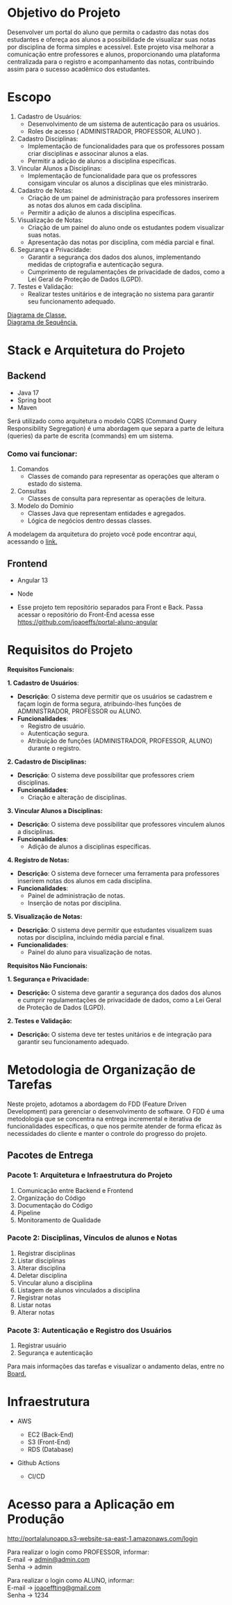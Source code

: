 # Objetivo do Projeto
Desenvolver um portal do aluno que permita o cadastro das notas dos estudantes e ofereça aos alunos a possibilidade de visualizar suas notas por disciplina de forma simples e acessível. Este projeto visa melhorar a comunicação entre professores e alunos, proporcionando uma plataforma centralizada para o registro e acompanhamento das notas, contribuindo assim para o sucesso acadêmico dos estudantes.

# Escopo
1. Cadastro de Usuários:
   * Desenvolvimento de um sistema de autenticação para os usuários.
   * Roles de acesso ( ADMINISTRADOR, PROFESSOR, ALUNO ).
2. Cadastro Disciplinas:
   * Implementação de funcionalidades para que os professores possam criar disciplinas e associnar alunos a elas.
   * Permitir a adição de alunos a disciplina específicas.
3. Vincular Alunos a Disciplinas:
   * Implementação de funcionalidade para que os professores consigam vincular os alunos a disciplinas que eles ministrarão.
4. Cadastro de Notas:
   * Criação de um painel de administração para professores inserirem as notas dos alunos em cada disciplina.
   * Permitir a adição de alunos a disciplina específicas.
5. Visualização de Notas:
   * Criação de um painel do aluno onde os estudantes podem visualizar suas notas.
   * Apresentação das notas por disciplina, com média parcial e final.
6. Segurança e Privacidade:
   * Garantir a segurança dos dados dos alunos, implementando medidas de criptografia e autenticação segura.
   * Cumprimento de regulamentações de privacidade de dados, como a Lei Geral de Proteção de Dados (LGPD).
7. Testes e Validação:
   * Realizar testes unitários e de integração no sistema para garantir seu funcionamento adequado.

[Diagrama de Classe.](https://github.com/joaoeffs/portal-aluno-java/blob/main/docs/diagrama-de-classe/V1.diagrama-de-classe.png)
</br>
[Diagrama de Sequência.](https://github.com/joaoeffs/portal-aluno-java/tree/main/docs/diagrama-de-sequencia)
     
# Stack e Arquitetura do Projeto
## Backend
  * Java 17
  * Spring boot
  * Maven

Será utilizado como arquitetura o modelo CQRS (Command Query Responsibility Segregation) é uma abordagem que separa a parte de leitura (queries) da parte de escrita (commands) em um sistema.
### Como vai funcionar:
  1. Comandos
     * Classes de comando para representar as operações que alteram o estado do sistema.
  2. Consultas
     * Classes de consulta para representar as operações de leitura.
  3. Modelo do Domínio
     * Classes Java que representam entidades e agregados.
     * Lógica de negócios dentro dessas classes.

A modelagem da arquitetura do projeto você pode encontrar aqui, acessando o [link.](https://github.com/joaoeffs/portal-aluno-java/blob/main/docs/arquitetura/V1.arquitetura-CQRS.png)

## Frontend
  * Angular 13
  * Node

  * Esse projeto tem repositório separados para Front e Back. Passa acessar o repositório do Front-End acessa esse https://github.com/joaoeffs/portal-aluno-angular

# Requisitos do Projeto
**Requisitos Funcionais:**

**1. Cadastro de Usuários**:
   * **Descrição**: O sistema deve permitir que os usuários se cadastrem e façam login de forma segura, atribuindo-lhes funções de ADMINISTRADOR, PROFESSOR ou ALUNO.
   * **Funcionalidades**:
     * Registro de usuário.
     * Autenticação segura.
     * Atribuição de funções (ADMINISTRADOR, PROFESSOR, ALUNO) durante o registro.
       
**2. Cadastro de Disciplinas:**
   * **Descrição**: O sistema deve possibilitar que professores criem disciplinas.
   * **Funcionalidades**:
     * Criação e alteração de disciplinas.
       
**3. Vincular Alunos a Disciplinas:**
   * **Descrição**: O sistema deve possibilitar que professores vinculem alunos a disciplinas.
   * **Funcionalidades**:
     * Adição de alunos a disciplinas específicas.
       
**4. Registro de Notas:**
   * **Descrição**: O sistema deve fornecer uma ferramenta para professores inserirem notas dos alunos em cada disciplina.
   * **Funcionalidades**:
     * Painel de administração de notas.
     * Inserção de notas por disciplina.
       
**5. Visualização de Notas:**
   * **Descrição**: O sistema deve permitir que estudantes visualizem suas notas por disciplina, incluindo média parcial e final.
   * **Funcionalidades**:
     * Painel do aluno para visualização de notas.
   
**Requisitos Não Funcionais:**

**1. Segurança e Privacidade:**
   * **Descrição:** O sistema deve garantir a segurança dos dados dos alunos e cumprir regulamentações de privacidade de dados, como a Lei Geral de Proteção de Dados (LGPD).
     
**2. Testes e Validação:**
   * **Descrição:** O sistema deve ter testes unitários e de integração para garantir seu funcionamento adequado.

# Metodologia de Organização de Tarefas
Neste projeto, adotamos a abordagem do FDD (Feature Driven Development) para gerenciar o desenvolvimento de software. O FDD é uma metodologia que se concentra na entrega incremental e iterativa de funcionalidades específicas, o que nos permite atender de forma eficaz às necessidades do cliente e manter o controle do progresso do projeto.

## Pacotes de Entrega
### Pacote 1: Arquitetura e Infraestrutura do Projeto
  1. Comunicação entre Backend e Frontend
  2. Organização do Código
  3. Documentação do Código
  4. Pipeline
  5. Monitoramento de Qualidade

### Pacote 2: Disciplinas, Vínculos de alunos e Notas
  1. Registrar disciplinas
  2. Listar disciplinas
  3. Alterar disciplina
  4. Deletar disciplina
  5. Vincular aluno a disciplina
  6. Listagem de alunos vinculados a disciplina
  7. Registrar notas
  8. Listar notas
  9. Alterar notas
      
### Pacote 3: Autenticação e Registro dos Usuários
  1. Registrar usuário
  2. Segurança e autenticação

Para mais informações das tarefas e visualizar o andamento delas, entre no [Board.](https://joao-effting.atlassian.net/jira/software/projects/PA/boards/1)

# Infraestrutura

* AWS
  * EC2 (Back-End)
  * S3 (Front-End)
  * RDS (Database)

* Github Actions
  * CI/CD  

# Acesso para a Aplicação em Produção
http://portalalunoapp.s3-website-sa-east-1.amazonaws.com/login

Para realizar o login como PROFESSOR, informar: </br>
E-mail -> admin@admin.com </br>
Senha  -> admin </br>

Para realizar o login como ALUNO, informar: </br>
E-mail -> joaoeffting@gmail.com </br>
Senha  -> 1234 </br>
